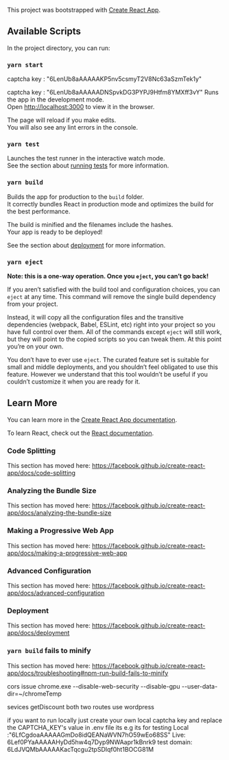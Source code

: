 This project was bootstrapped with [Create React App](https://github.com/facebook/create-react-app).

## Available Scripts

In the project directory, you can run:

### `yarn start`


captcha key : "6LenUb8aAAAAAKP5nv5csmyT2V8Nc63aSzmTek1y"

captcha key : "6LenUb8aAAAAADNSpvkDG3PYPJ9Htfm8YMXff3vY"
Runs the app in the development mode.<br />
Open [http://localhost:3000](http://localhost:3000) to view it in the browser.

The page will reload if you make edits.<br />
You will also see any lint errors in the console.

### `yarn test`

Launches the test runner in the interactive watch mode.<br />
See the section about [running tests](https://facebook.github.io/create-react-app/docs/running-tests) for more information.

### `yarn build`

Builds the app for production to the `build` folder.<br />
It correctly bundles React in production mode and optimizes the build for the best performance.

The build is minified and the filenames include the hashes.<br />
Your app is ready to be deployed!

See the section about [deployment](https://facebook.github.io/create-react-app/docs/deployment) for more information.

### `yarn eject`

**Note: this is a one-way operation. Once you `eject`, you can’t go back!**

If you aren’t satisfied with the build tool and configuration choices, you can `eject` at any time. This command will remove the single build dependency from your project.

Instead, it will copy all the configuration files and the transitive dependencies (webpack, Babel, ESLint, etc) right into your project so you have full control over them. All of the commands except `eject` will still work, but they will point to the copied scripts so you can tweak them. At this point you’re on your own.

You don’t have to ever use `eject`. The curated feature set is suitable for small and middle deployments, and you shouldn’t feel obligated to use this feature. However we understand that this tool wouldn’t be useful if you couldn’t customize it when you are ready for it.

## Learn More

You can learn more in the [Create React App documentation](https://facebook.github.io/create-react-app/docs/getting-started).

To learn React, check out the [React documentation](https://reactjs.org/).

### Code Splitting

This section has moved here: https://facebook.github.io/create-react-app/docs/code-splitting

### Analyzing the Bundle Size

This section has moved here: https://facebook.github.io/create-react-app/docs/analyzing-the-bundle-size

### Making a Progressive Web App

This section has moved here: https://facebook.github.io/create-react-app/docs/making-a-progressive-web-app

### Advanced Configuration

This section has moved here: https://facebook.github.io/create-react-app/docs/advanced-configuration

### Deployment

This section has moved here: https://facebook.github.io/create-react-app/docs/deployment

### `yarn build` fails to minify

This section has moved here: https://facebook.github.io/create-react-app/docs/troubleshooting#npm-run-build-fails-to-minify


cors issue 
chrome.exe --disable-web-security --disable-gpu --user-data-dir=~/chromeTemp





sevices 
getDiscount
both two routes use wordpress 

<!-- project locally Running instructions -->
if you want to run locally just create your own local captcha key and replace the CAPTCHA_KEY's  value in .env file its e.g its for testing 
Local :"6LfCgdoaAAAAAGmDo8idQEANaWVN7hO59wEo68SS" 
Live:  6Lef0PYaAAAAAHyDd5hw4q7Dyp9NWAapr1kBnrk9
test domain: 6LdJVQMbAAAAAKacTqcgu2tpSDIqf0ht1BOCG81M